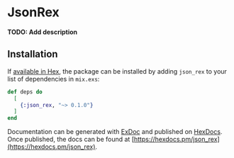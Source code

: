 # JsonRex

**TODO: Add description**

## Installation

If [available in Hex](https://hex.pm/docs/publish), the package can be installed
by adding `json_rex` to your list of dependencies in `mix.exs`:

```elixir
def deps do
  [
    {:json_rex, "~> 0.1.0"}
  ]
end
```

Documentation can be generated with [ExDoc](https://github.com/elixir-lang/ex_doc)
and published on [HexDocs](https://hexdocs.pm). Once published, the docs can
be found at [https://hexdocs.pm/json_rex](https://hexdocs.pm/json_rex).

